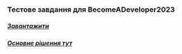 ### Тестове завдання для BecomeADeveloper2023
##### [Завантажити](https://github.com/BeJIuaHT/BecomeADeveloper2023/releases/tag/Test)
##### [Основне рішення тут](https://github.com/BeJIuaHT/BecomeADeveloper2023/blob/Test/FirsUniqChar.cs "FirsUniqChar.cs")
